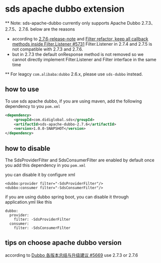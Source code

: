 # sds apache dubbo extension
** Note: sds-apache-dubbo currently only supports Apache Dubbo 2.7.3、2.7.5、2.7.6. below are the reasons
-  according to [2.7.6-release-note](https://github.com/apache/dubbo/releases/tag/dubbo-2.7.6) and [Filter refactor, keep all callback methods inside Filter.Listener #5731](https://github.com/apache/dubbo/pull/5731) Filter.Listener in 2.7.4 and 2.7.5 is not compatible with 2.7.3 and 2.7.6. 
- but in 2.7.3 the default onResponse method is not removed so we cannot directly implement Filter.Listener and Filter interface in the same time

** For leagcy `com.alibaba:dubbo` 2.6.x, please use `sds-dubbo` instead.

## how to use
To use sds apache dubbo, if you are using maven, add the following dependency to you `pom.xml`

```xml
<dependency>
    <groupId>com.didiglobal.sds</groupId>
    <artifactId>sds-apache-dubbo-2.7.6</artifactId>
    <version>1.0.0-SNAPSHOT</version>
</dependency>
```

## how to disable
The SdsProviderFilter and SdsConsumerFilter are enabled by default once you add this dependency in you `pom.xml`

you can disable it by configure xml 
```
<dubbo:provider filter="-SdsProviderFilter"/>
<dubbo:consumer filter="-SdsConsumerFilter"/>
```

if you are using dubbo spring boot, you can disable it through application.yml like this
```
dubbo:
  provider:
    filter: -SdsProviderFilter
  consumer:
    filter: -SdsConsumerFilter  
```

## tips on choose apache dubbo version
according to [Dubbo 各版本总结与升级建议 #5669](https://github.com/apache/dubbo/issues/5669)
use 2.7.3 or 2.7.6
